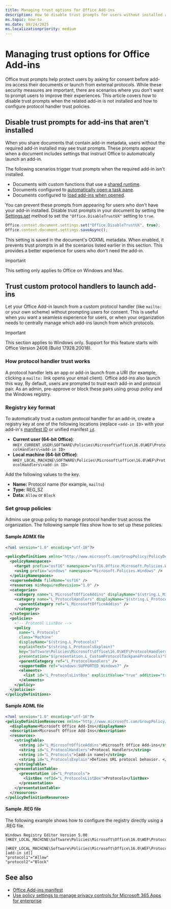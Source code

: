 ```yaml
---
title: Managing trust options for Office Add-ins
description: How to disable trust prompts for users without installed add-ins and how to use group policies for protocol handler trust in the registry when launching add-ins.
ms.topic: how-to
ms.date: 09/24/2025
ms.localizationpriority: medium
---
```


# Managing trust options for Office Add-ins

Office trust prompts help protect users by asking for consent before add-ins access their documents or launch from external protocols. While these security measures are important, there are scenarios where you don't want to prompt users to improve their experiences. This article covers how to disable trust prompts when the related add-in is not installed and how to configure protocol handler trust policies.

## Disable trust prompts for add-ins that aren't installed

When you share documents that contain add-in metadata, users without the required add-in installed may see trust prompts. These prompts appear when a document includes settings that instruct Office to automatically launch an add-in.

The following scenarios trigger trust prompts when the required add-in isn't installed.

- Documents with custom functions that use a [shared runtime](../develop/configure-your-add-in-to-use-a-shared-runtime.md).
- Documents configured to [automatically open a task pane](../develop/automatically-open-a-task-pane-with-a-document.md).
- Documents configured to [load add-ins when opened](../develop/run-code-on-document-open.md).

You can prevent these prompts from appearing for users who don't have your add-in installed. Disable trust prompts in your document by setting the [Settings.set](/javascript/api/office/office.settings#office-office-settings-set-member(1)) method to set the `"Office.DisableTrustUX"` setting to `true`.

```javascript
Office.context.document.settings.set("Office.DisableTrustUX", true);
Office.context.document.settings.saveAsync(); 
```

This setting is saved in the document's OOXML metadata. When enabled, it prevents trust prompts in all the scenarios listed earlier in this section. This provides a better experience for users who don't need the add-in.

> [!IMPORTANT]
> This setting only applies to Office on Windows and Mac.

## Trust custom protocol handlers to launch add-ins

Let your Office Add-in launch from a custom protocol handler (like `mailto:` or your own scheme) without prompting users for consent. This is useful when you want a seamless experience for users, or when your organization needs to centrally manage which add-ins launch from which protocols.

> [!IMPORTANT]
> This section applies to Windows only. Support for this feature starts with Office Version 2408 (Build 17928.20018).

### How protocol handler trust works

A protocol handler lets an app or add-in launch from a URI (for example, clicking a `mailto:` link opens your email client). Office add-ins also launch this way. By default, users are prompted to trust each add-in and protocol pair. As an admin, pre-approve or block these pairs using group policy and the Windows registry.

### Registry key format

To automatically trust a custom protocol handler for an add-in, create a registry key at one of the following locations (replace `<add-in ID>` with your add-in's [manifest ID](/javascript/api/manifest/id) or unified manifest [`id`](/microsoft-365/extensibility/schema/root#id).

- **Current user (64-bit Office)**: `HKEY_CURRENT_USER\SOFTWARE\Policies\Microsoft\office\16.0\WEF\ProtocolHandlers\<add-in ID>`
- **Local machine (64-bit Office)**: `HKEY_LOCAL_MACHINE\SOFTWARE\Policies\Microsoft\office\16.0\WEF\ProtocolHandlers\<add-in ID>`

Add the following values to the key.

- **Name:** Protocol name (for example, `mailto`)
- **Type:** REG_SZ
- **Data:** `Allow` or `Block`

### Set group policies

Admins use group policy to manage protocol handler trust across the organization. The following sample files show how to set up these policies.

#### Sample ADMX file

```xml
<?xml version="1.0" encoding="utf-16"?> 

<policyDefinitions xmlns="http://www.microsoft.com/GroupPolicy/PolicyDefinitions" revision="1.0" schemaVersion="1.0"> 
  <policyNamespaces> 
    <target prefix="osf16" namespace="osf16.Office.Microsoft.Policies.Windows" /> 
    <using prefix="windows" namespace="Microsoft.Policies.Windows" /> 
  </policyNamespaces> 
  <supersededAdm fileName="osf16" /> 
  <resources minRequiredRevision="1.0" /> 
  <categories> 
    <category name="L_MicrosoftOfficeAddins" displayName="$(string.L_MicrosoftOfficeAddins)" /> 
    <category name="L_ProtocolHandlers" displayName="$(string.L_ProtocolHandlers)"> 
      <parentCategory ref="L_MicrosoftOfficeAddins" /> 
    </category> 
  </categories> 
  <policies> 
    <!-- Protocol ListBox --> 
    <policy 
      name="L_Protocols" 
      class="Machine" 
      displayName="$(string.L_Protocols)" 
      explainText="$(string.L_ProtocolsExplain)" 
      key="Software\Policies\Microsoft\Office\16.0\WEF\ProtocolHandlers\[add-in id]" 
      presentation="$(presentation.L_CustomProtocolTaskpaneProtocols)"> 
      <parentCategory ref="L_ProtocolHandlers" /> 
      <supportedOn ref="windows:SUPPORTED_Windows7" /> 
      <elements> 
        <list id="L_ProtocolsListBox" explicitValue="true" additive="true"></list> 
      </elements>
    </policy> 
  </policies>
</policyDefinitions> 
```

#### Sample ADML file

```xml
<?xml version="1.0" encoding="utf-16"?> 
<policyDefinitionResources xmlns="http://www.microsoft.com/GroupPolicy/PolicyDefinitions" revision="1.0" schemaVersion="1.0"> 
  <displayName>Microsoft Office Add-Ins</displayName> 
  <description>Microsoft Office Add-Ins</description> 
  <resources> 
    <stringTable> 
      <string id="L_MicrosoftOfficeAddins">Microsoft Office Add-ins</string> 
      <string id="L_ProtocolHandlers">Protocol Handlers</string> 
      <string id="L_Protocols">[add-in name]</string> 
      <string id="L_ProtocolsExplain">Defines URL protocol behavior. </string> 
    </stringTable> 
    <presentationTable> 
      <presentation id="L_Protocols"> 
        <listBox refId="L_ProtocolsListBox">Protocols</listBox> 
      </presentation> 
    </presentationTable> 
  </resources> 
</policyDefinitionResources> 
```

#### Sample .REG file

The following example shows how to configure the registry directly using a .REG file.

```text
Windows Registry Editor Version 5.00
[HKEY_LOCAL_MACHINE\Software\Policies\Microsoft\Office\16.0\WEF\ProtocolHandlers]

[HKEY_LOCAL_MACHINE\Software\Policies\Microsoft\Office\16.0\WEF\ProtocolHandlers\[add-in id]]
"protocol1"="Allow"
"protocol2"="Block"
```

## See also

- [Office Add-ins manifest](../develop/add-in-manifests.md)
- [Use policy settings to manage privacy controls for Microsoft 365 Apps for enterprise](/microsoft-365-apps/privacy/manage-privacy-controls)
